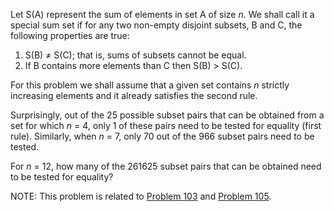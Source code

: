 <p>Let S(A) represent the sum of elements in set A of size <i>n</i>. We shall call it a special sum set if for any two non-empty disjoint subsets, B and C, the following properties are true:</p>
<ol><li>S(B) ≠ S(C); that is, sums of subsets cannot be equal.</li>
<li>If B contains more elements than C then S(B) &gt; S(C).</li>
</ol><p>For this problem we shall assume that a given set contains <i>n</i> strictly increasing elements and it already satisfies the second rule.</p>
<p>Surprisingly, out of the 25 possible subset pairs that can be obtained from a set for which <i>n</i> = 4, only 1 of these pairs need to be tested for equality (first rule). Similarly, when <i>n</i> = 7, only 70 out of the 966 subset pairs need to be tested.</p>
<p>For <i>n</i> = 12, how many of the 261625 subset pairs that can be obtained need to be tested for equality?</p>
<p class="smaller">NOTE: This problem is related to <a href="problem=103">Problem 103</a> and <a href="problem=105">Problem 105</a>.</p>
